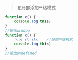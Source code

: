 >  在局部添加严格模式

```js
function x() {
    console.log(this)
}
//输出window
function x() {
    'use stritc'   //局部严格模式
    console.log(this)
}
//输出undefined
```


